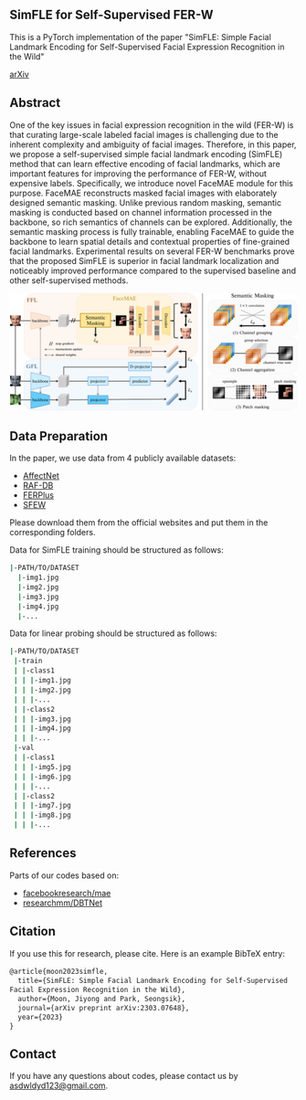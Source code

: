 ## SimFLE for Self-Supervised FER-W
This is a PyTorch implementation of the paper "SimFLE: Simple Facial Landmark Encoding for Self-Supervised Facial Expression Recognition in the Wild"<br>

[arXiv](https://arxiv.org/abs/2303.07648)

## Abstract
One of the key issues in facial expression recognition in the wild (FER-W) is that curating large-scale labeled facial images is challenging due to the inherent complexity and ambiguity of facial images. Therefore, in this paper, we propose a self-supervised simple facial landmark encoding (SimFLE) method that can learn effective encoding of facial landmarks, which are important features for improving the performance of FER-W, without expensive labels. Specifically, we introduce novel FaceMAE module for this purpose. FaceMAE reconstructs masked facial images with elaborately designed semantic masking. Unlike previous random masking, semantic masking is conducted based on channel information processed in the backbone, so rich semantics of channels can be explored. Additionally, the semantic masking process is fully trainable, enabling FaceMAE to guide the backbone to learn spatial details and contextual properties of fine-grained facial landmarks. Experimental results on several FER-W benchmarks prove that the proposed SimFLE is superior in facial landmark localization and noticeably improved performance compared to the supervised baseline and other self-supervised methods.

<p align="center">
    <img width="1200" alt="simfle" src="./src/architecture.png">
</p>

## Data Preparation
In the paper, we use data from 4 publicly available datasets:

+ [AffectNet](http://mohammadmahoor.com/affectnet/)
+ [RAF-DB](http://www.whdeng.cn/raf/model1.html#dataset)
+ [FERPlus](https://github.com/microsoft/FERPlus)
+ [SFEW](https://cs.anu.edu.au/few/AFEW.html)

Please download them from the official websites and put them in the corresponding folders.

Data for SimFLE training should be structured as follows:
``` sh
|-PATH/TO/DATASET
  |-img1.jpg
  |-img2.jpg
  |-img3.jpg
  |-img4.jpg
  |-...
```

Data for linear probing should be structured as follows:
``` sh
|-PATH/TO/DATASET
 |-train
 | |-class1
 | | |-img1.jpg
 | | |-img2.jpg
 | | |-...
 | |-class2
 | | |-img3.jpg
 | | |-img4.jpg
 | | |-...
 |-val
 | |-class1
 | | |-img5.jpg
 | | |-img6.jpg
 | | |-...
 | |-class2
 | | |-img7.jpg
 | | |-img8.jpg
 | | |-...
```

## References
Parts of our codes based on:
* [facebookresearch/mae](https://github.com/facebookresearch/mae)
* [researchmm/DBTNet](https://github.com/researchmm/DBTNet)

## Citation
If you use this for research, please cite. Here is an example BibTeX entry:

```
@article{moon2023simfle,
  title={SimFLE: Simple Facial Landmark Encoding for Self-Supervised Facial Expression Recognition in the Wild},
  author={Moon, Jiyong and Park, Seongsik},
  journal={arXiv preprint arXiv:2303.07648},
  year={2023}
}
```

## Contact
If you have any questions about codes, please contact us by asdwldyd123@gmail.com.

